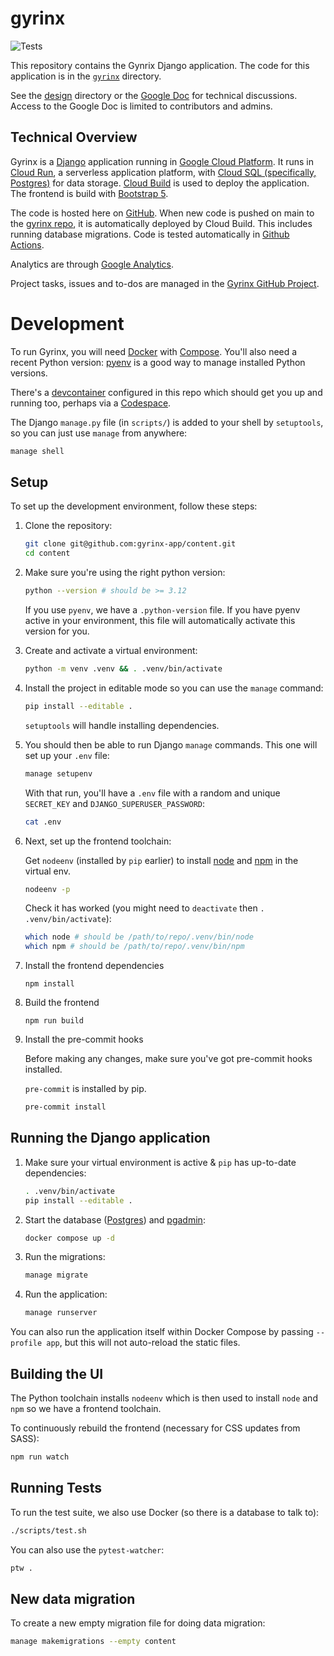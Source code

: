 # gyrinx

![Tests](https://github.com/gyrinx-app/content/actions/workflows/test.yaml/badge.svg)

This repository contains the Gynrix Django application. The code for this application is in the [`gyrinx`](./gyrinx/) directory.

See the [design](./design/) directory or the [Google Doc](https://docs.google.com/document/d/1seKmLBz2L4bGPeHfUxjgl39BJ27-O1Fb0MlJWfmLQFE/edit?tab=t.5q9jh7it524z) for technical discussions. Access to the Google Doc is limited to contributors and admins.

## Technical Overview

Gyrinx is a [Django](https://www.djangoproject.com/) application running in [Google Cloud Platform](https://console.cloud.google.com/). It runs in [Cloud Run](https://cloud.google.com/run), a serverless application platform, with [Cloud SQL (specifically, Postgres)](https://cloud.google.com/sql/postgresql) for data storage. [Cloud Build](https://cloud.google.com/build) is used to deploy the application. The frontend is build with [Bootstrap 5](https://getbootstrap.com/docs/5.0/getting-started/introduction/).

The code is hosted here on [GitHub](https://github.com/gyrinx-app). When new code is pushed on main to the [gyrinx repo](https://github.com/gyrinx-app/gyrinx), it is automatically deployed by Cloud Build. This includes running database migrations. Code is tested automatically in [Github Actions](https://github.com/gyrinx-app/gyrinx/actions).

Analytics are through [Google Analytics](https://analytics.google.com/analytics/web/#/p470310767/reports/intelligenthome?params=_u..nav%3Dmaui).

Project tasks, issues and to-dos are managed in the [Gyrinx GitHub Project](https://github.com/orgs/gyrinx-app/projects/1).

# Development

To run Gyrinx, you will need [Docker](https://docs.docker.com/get-started/get-docker/) with [Compose](https://docs.docker.com/compose/gettingstarted/). You'll also need a recent Python version: [pyenv](https://github.com/pyenv/pyenv) is a good way to manage installed Python versions.

There's a [devcontainer](https://code.visualstudio.com/docs/devcontainers/containers) configured in this repo which should get you up and running too, perhaps via a [Codespace](https://github.com/features/codespaces).

The Django `manage.py` file (in `scripts/`) is added to your shell by `setuptools`, so you can just use `manage` from anywhere:

```bash
manage shell
```

## Setup

To set up the development environment, follow these steps:

1. Clone the repository:

    ```bash
    git clone git@github.com:gyrinx-app/content.git
    cd content
    ```

2. Make sure you're using the right python version:

    ```bash
    python --version # should be >= 3.12
    ```

    If you use `pyenv`, we have a `.python-version` file. If you have pyenv active in your environment, this file will automatically activate this version for you.

3. Create and activate a virtual environment:

    ```bash
    python -m venv .venv && . .venv/bin/activate
    ```

4. Install the project in editable mode so you can use the `manage` command:

    ```bash
    pip install --editable .
    ```

    `setuptools` will handle installing dependencies.

5. You should then be able to run Django `manage` commands. This one will set up your `.env` file:

    ```bash
    manage setupenv
    ```

    With that run, you'll have a `.env` file with a random and unique `SECRET_KEY` and `DJANGO_SUPERUSER_PASSWORD`:

    ```bash
    cat .env
    ```

6. Next, set up the frontend toolchain:

    Get `nodeenv` (installed by `pip` earlier) to install [node](https://nodejs.org/en) and [npm](https://www.npmjs.com/) in the virtual env.

    ```bash
    nodeenv -p
    ```

    Check it has worked (you might need to `deactivate` then `. .venv/bin/activate`):

    ```bash
    which node # should be /path/to/repo/.venv/bin/node
    which npm # should be /path/to/repo/.venv/bin/npm
    ```

7. Install the frontend dependencies

    ```
    npm install
    ```

8. Build the frontend

    ```
    npm run build
    ```

9. Install the pre-commit hooks

    Before making any changes, make sure you've got pre-commit hooks installed.

    `pre-commit` is installed by pip.

    ```bash
    pre-commit install
    ```

## Running the Django application

1. Make sure your virtual environment is active & `pip` has up-to-date dependencies:

    ```bash
    . .venv/bin/activate
    pip install --editable .
    ```

2. Start the database ([Postgres](https://www.docker.com/blog/how-to-use-the-postgres-docker-official-image/#Using-Docker-Compose)) and [pgadmin](https://www.pgadmin.org/):

    ```bash
    docker compose up -d
    ```

3. Run the migrations:

    ```bash
    manage migrate
    ```

4. Run the application:

    ```bash
    manage runserver
    ```

You can also run the application itself within Docker Compose by passing `--profile app`, but this will not auto-reload the static files.

## Building the UI

The Python toolchain installs `nodeenv` which is then used to install `node` and `npm` so we have a frontend toolchain.

To continuously rebuild the frontend (necessary for CSS updates from SASS):

```bash
npm run watch
```

## Running Tests

To run the test suite, we also use Docker (so there is a database to talk to):

```bash
./scripts/test.sh
```

You can also use the `pytest-watcher`:

```bash
ptw .
```

## New data migration

To create a new empty migration file for doing data migration:

```bash
manage makemigrations --empty content
```
